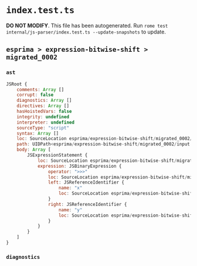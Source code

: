 # `index.test.ts`

**DO NOT MODIFY**. This file has been autogenerated. Run `rome test internal/js-parser/index.test.ts --update-snapshots` to update.

## `esprima > expression-bitwise-shift > migrated_0002`

### `ast`

```javascript
JSRoot {
	comments: Array []
	corrupt: false
	diagnostics: Array []
	directives: Array []
	hasHoistedVars: false
	integrity: undefined
	interpreter: undefined
	sourceType: "script"
	syntax: Array []
	loc: SourceLocation esprima/expression-bitwise-shift/migrated_0002/input.js 1:0-2:0
	path: UIDPath<esprima/expression-bitwise-shift/migrated_0002/input.js>
	body: Array [
		JSExpressionStatement {
			loc: SourceLocation esprima/expression-bitwise-shift/migrated_0002/input.js 1:0-1:7
			expression: JSBinaryExpression {
				operator: ">>>"
				loc: SourceLocation esprima/expression-bitwise-shift/migrated_0002/input.js 1:0-1:7
				left: JSReferenceIdentifier {
					name: "x"
					loc: SourceLocation esprima/expression-bitwise-shift/migrated_0002/input.js 1:0-1:1 (x)
				}
				right: JSReferenceIdentifier {
					name: "y"
					loc: SourceLocation esprima/expression-bitwise-shift/migrated_0002/input.js 1:6-1:7 (y)
				}
			}
		}
	]
}
```

### `diagnostics`

```

```
